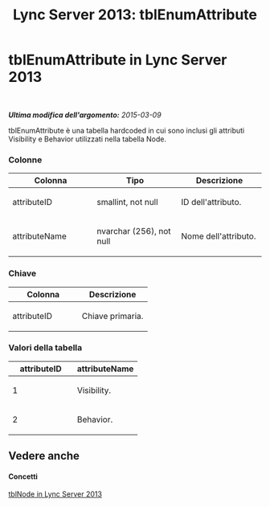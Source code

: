 ﻿---
title: 'Lync Server 2013: tblEnumAttribute'
TOCTitle: tblEnumAttribute
ms:assetid: 17f8b87e-36a6-4f6a-8630-7c76b61a7595
ms:mtpsurl: https://technet.microsoft.com/it-it/library/Gg558617(v=OCS.15)
ms:contentKeyID: 49299812
ms.date: 08/24/2015
mtps_version: v=OCS.15
ms.translationtype: HT
---

# tblEnumAttribute in Lync Server 2013

 

_**Ultima modifica dell'argomento:** 2015-03-09_

tblEnumAttribute è una tabella hardcoded in cui sono inclusi gli attributi Visibility e Behavior utilizzati nella tabella Node.

### Colonne

<table>
<colgroup>
<col style="width: 33%" />
<col style="width: 33%" />
<col style="width: 33%" />
</colgroup>
<thead>
<tr class="header">
<th>Colonna</th>
<th>Tipo</th>
<th>Descrizione</th>
</tr>
</thead>
<tbody>
<tr class="odd">
<td><p>attributeID</p></td>
<td><p>smallint, not null</p></td>
<td><p>ID dell'attributo.</p></td>
</tr>
<tr class="even">
<td><p>attributeName</p></td>
<td><p>nvarchar (256), not null</p></td>
<td><p>Nome dell'attributo.</p></td>
</tr>
</tbody>
</table>


### Chiave

<table>
<colgroup>
<col style="width: 50%" />
<col style="width: 50%" />
</colgroup>
<thead>
<tr class="header">
<th>Colonna</th>
<th>Descrizione</th>
</tr>
</thead>
<tbody>
<tr class="odd">
<td><p>attributeID</p></td>
<td><p>Chiave primaria.</p></td>
</tr>
</tbody>
</table>


### Valori della tabella

<table>
<colgroup>
<col style="width: 50%" />
<col style="width: 50%" />
</colgroup>
<thead>
<tr class="header">
<th>attributeID</th>
<th>attributeName</th>
</tr>
</thead>
<tbody>
<tr class="odd">
<td><p>1</p></td>
<td><p>Visibility.</p></td>
</tr>
<tr class="even">
<td><p>2</p></td>
<td><p>Behavior.</p></td>
</tr>
</tbody>
</table>


## Vedere anche

#### Concetti

[tblNode in Lync Server 2013](lync-server-2013-tblnode.md)

